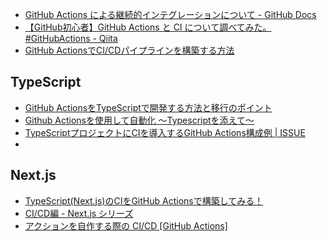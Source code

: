 - [GitHub Actions による継続的インテグレーションについて - GitHub Docs](https://docs.github.com/ja/actions/concepts/overview/about-continuous-integration-with-github-actions)
- [【GitHub初心者】GitHub Actions と CI について調べてみた。 #GitHubActions - Qiita](https://qiita.com/mackeyTA/items/8d9017883f440f2bf157)
- [GitHub ActionsでCI/CDパイプラインを構築する方法](https://zenn.dev/utokyo_aido/articles/20250226-080332)

## TypeScript
- [GitHub ActionsをTypeScriptで開発する方法と移行のポイント](https://zenn.dev/tetoteto/articles/github-actions-typescript-info)
- [Github Actionsを使用して自動化 〜Typescriptを添えて〜](https://qiita.com/roll1226/items/f27350aa9dc91f5925ba)
- [TypeScriptプロジェクトにCIを導入するGitHub Actions構成例 | ISSUE](https://i-ssue.com/topics/49860bf1-e2d8-4e13-ac84-bb88b8208c2b)
- 
## Next.js
- [TypeScript(Next.js)のCIをGitHub Actionsで構築してみる！](https://qiita.com/Senritsu420/items/f51a7eff81a8c1372302)
- [CI/CD編 - Next.js シリーズ](https://zenn.dev/hayato94087/books/6a55108faa37ba)
- [アクションを自作する際の CI/CD [GitHub Actions]](https://zenn.dev/snowcait/articles/e159553f4f3ca8)
